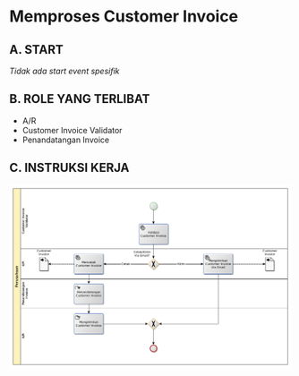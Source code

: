 # Memproses Customer Invoice

## <a name="input">A. START</a>

*Tidak ada start event spesifik*

## <a name="role">B. ROLE YANG TERLIBAT</a>

* A/R
* Customer Invoice Validator
* Penandatangan Invoice

## <a name="instruksi">C. INSTRUKSI KERJA</a>

![](../img/merilis-customer-invoice.png)
